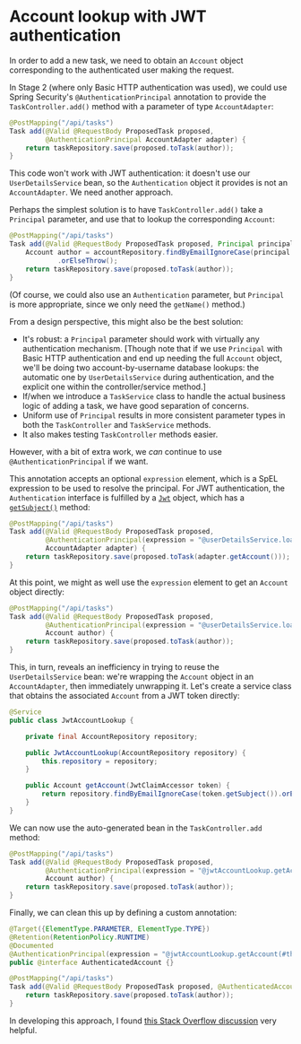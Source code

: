# Account lookup with JWT authentication

In order to add a new task, we need to obtain an `Account` object corresponding to the authenticated user making the request.

In Stage 2 (where only Basic HTTP authentication was used), we could use Spring Security's `@AuthenticationPrincipal` annotation to provide the `TaskController.add()` method with a parameter of type `AccountAdapter`:
```java
@PostMapping("/api/tasks")
Task add(@Valid @RequestBody ProposedTask proposed,
         @AuthenticationPrincipal AccountAdapter adapter) {
    return taskRepository.save(proposed.toTask(author));
}
```

This code won't work with JWT authentication: it doesn't use our `UserDetailsService` bean, so the `Authentication` object it provides is not an `AccountAdapter`. We need another approach.

Perhaps the simplest solution is to have `TaskController.add()` take a `Principal` parameter, and use that to lookup the corresponding `Account`:
```java
@PostMapping("/api/tasks")
Task add(@Valid @RequestBody ProposedTask proposed, Principal principal) {
    Account author = accountRepository.findByEmailIgnoreCase(principal.getName())
            .orElseThrow();
    return taskRepository.save(proposed.toTask(author));
}
```
(Of course, we could also use an `Authentication` parameter, but `Principal` is more appropriate, since we only need the `getName()` method.)

From a design perspective, this might also be the best solution:

- It's robust: a `Principal` parameter should work with virtually any authentication mechanism. \[Though note that if we use `Principal` with Basic HTTP authentication and end up needing the full `Account` object, we'll be doing two account-by-username database lookups: the automatic one by `UserDetailsService` during authentication, and the explicit one within the controller/service method.\]
- If/when we introduce a `TaskService` class to handle the actual business logic of adding a task, we have good separation of concerns.
- Uniform use of `Principal` results in more consistent parameter types in both the `TaskController` and `TaskService` methods.
- It also makes testing `TaskController` methods easier.

However, with a bit of extra work, we *can* continue to use `@AuthenticationPrincipal` if we want.


This annotation accepts an optional `expression` element, which is a SpEL expression to be used to resolve the principal. For JWT authentication, the `Authentication` interface is fulfilled by a [`Jwt`](https://docs.spring.io/spring-security/site/docs/current/api/org/springframework/security/oauth2/jwt/Jwt.html) object, which has a [`getSubject()`](https://docs.spring.io/spring-security/site/docs/current/api/org/springframework/security/oauth2/jwt/JwtClaimAccessor.html#getSubject()) method:
```java
@PostMapping("/api/tasks")
Task add(@Valid @RequestBody ProposedTask proposed,
         @AuthenticationPrincipal(expression = "@userDetailsService.loadUserByUsername(#this.getSubject())")
         AccountAdapter adapter) {
    return taskRepository.save(proposed.toTask(adapter.getAccount()));
}
```

At this point, we might as well use the `expression` element to get an `Account` object directly:
```java
@PostMapping("/api/tasks")
Task add(@Valid @RequestBody ProposedTask proposed,
         @AuthenticationPrincipal(expression = "@userDetailsService.loadUserByUsername(#this.getSubject()).getAccount()")
         Account author) {
    return taskRepository.save(proposed.toTask(author));
}
```

This, in turn, reveals an inefficiency in trying to reuse the `UserDetailsService` bean: we're wrapping the `Account` object in an `AccountAdapter`, then immediately unwrapping it. Let's create a service class that obtains the associated `Account` from a JWT token directly:
```java
@Service
public class JwtAccountLookup {

    private final AccountRepository repository;

    public JwtAccountLookup(AccountRepository repository) {
        this.repository = repository;
    }

    public Account getAccount(JwtClaimAccessor token) {
        return repository.findByEmailIgnoreCase(token.getSubject()).orElseThrow();
    }
}
```

We can now use the auto-generated bean in the `TaskController.add` method:
```java
@PostMapping("/api/tasks")
Task add(@Valid @RequestBody ProposedTask proposed,
         @AuthenticationPrincipal(expression = "@jwtAccountLookup.getAccount(#this)")
         Account author) {
    return taskRepository.save(proposed.toTask(author));
}
```

Finally, we can clean this up by defining a custom annotation:

```java
@Target({ElementType.PARAMETER, ElementType.TYPE})
@Retention(RetentionPolicy.RUNTIME)
@Documented
@AuthenticationPrincipal(expression = "@jwtAccountLookup.getAccount(#this)")
public @interface AuthenticatedAccount {}
```

```java
@PostMapping("/api/tasks")
Task add(@Valid @RequestBody ProposedTask proposed, @AuthenticatedAccount Account author) {
    return taskRepository.save(proposed.toTask(author));
}
```

In developing this approach, I found [this Stack Overflow discussion](https://stackoverflow.com/questions/60727265/use-authenticationprincipal-with-jwtauthenticationtoken-to-use-own-user-class) very helpful.
